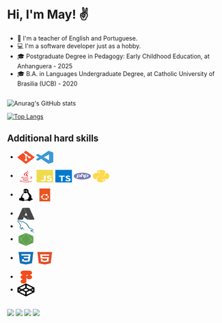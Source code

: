 # Hi, I'm May! ✌ 

- 💼 I'm a teacher of English and Portuguese.
- 💻 I'm a software developer just as a hobby.
- 🎓 Postgraduate Degree in Pedagogy: Early Childhood Education, at Anhanguera - 2025
- 🎓 B.A. in Languages Undergraduate Degree, at Catholic University of Brasilia (UCB) - 2020

##

![Anurag's GitHub stats](https://github-readme-stats.vercel.app/api?username=mayumayara&show_icons=true&bg_color=00000000)

[![Top Langs](https://github-readme-stats.vercel.app/api/top-langs/?username=mayumayara&layout=compact)](https://github.com/mayumayara/github-readme-stats)

## Additional hard skills

* <img align="center" alt="May-Git" height="30" width="40" src="https://raw.githubusercontent.com/devicons/devicon/master/icons/git/git-plain.svg">  <img align="center" alt="May-Vscode" height="30" width="40" src="https://raw.githubusercontent.com/devicons/devicon/master/icons/vscode/vscode-plain.svg">

* <img align="center" alt="May-Java" height="30" width="40" src="https://raw.githubusercontent.com/devicons/devicon/master/icons/java/java-plain.svg">  <img align="center" alt="May-Js" height="30" width="40" src="https://raw.githubusercontent.com/devicons/devicon/master/icons/javascript/javascript-plain.svg">  <img align="center" alt="May-Ts" height="30" width="40" src="https://raw.githubusercontent.com/devicons/devicon/master/icons/typescript/typescript-plain.svg">  <img align="center" alt="May-Php" height="30" width="40" src="https://raw.githubusercontent.com/devicons/devicon/master/icons/php/php-plain.svg">  <img align="center" alt="May-Python" height="30" width="40" src="https://raw.githubusercontent.com/devicons/devicon/master/icons/python/python-plain.svg">

* <img align="center" alt="May-Linux" height="30" width="40" src="https://raw.githubusercontent.com/devicons/devicon/master/icons/linux/linux-plain.svg">  <img align="center" alt="May-Ubuntu" height="30" width="40" src="https://raw.githubusercontent.com/devicons/devicon/master/icons/ubuntu/ubuntu-plain.svg">

* <img align="center" alt="May-Azure" height="30" width="40" src="https://raw.githubusercontent.com/devicons/devicon/master/icons/azure/azure-plain.svg">

* <img align="center" alt="May-Mysql" height="30" width="40" src="https://raw.githubusercontent.com/devicons/devicon/master/icons/mysql/mysql-plain.svg">

* <img align="center" alt="May-Nodejs" height="30" width="40" src="https://raw.githubusercontent.com/devicons/devicon/master/icons/nodejs/nodejs-plain.svg">

* <img align="center" alt="May-Css" height="30" width="40" src="https://raw.githubusercontent.com/devicons/devicon/master/icons/css3/css3-plain.svg">  <img align="center" alt="May-Html5" height="30" width="40" src="https://raw.githubusercontent.com/devicons/devicon/master/icons/html5/html5-plain.svg">

* <img align="center" alt="May-Fig" height="30" width="40" src="https://raw.githubusercontent.com/devicons/devicon/master/icons/figma/figma-plain.svg">

* <img align="center" alt="May-Codepen" height="30" width="40" src="https://raw.githubusercontent.com/devicons/devicon/master/icons/codepen/codepen-plain.svg">

##

<div> 
  </a>
  </a>
 	</a>
 <a href="https://discord.gg/mayu_mayara#3666" target="_blank"><img src="https://img.shields.io/badge/Discord-7289DA?style=for-the-badge&logo=discord&logoColor=white" target="_blank"></a> 
  <a href = "mailto:mayaraap22@gmail.com"><img src="https://img.shields.io/badge/-Gmail-%23333?style=for-the-badge&logo=gmail&logoColor=white" target="_blank"></a>
  <a href="https://www.linkedin.com/in/mayara-a-peres-/" target="_blank"><img src="https://img.shields.io/badge/-LinkedIn-%230077B5?style=for-the-badge&logo=linkedin&logoColor=white" target="_blank"></a>
   <a href="https://codepen.io/mayumayara" target="_blank"><img src="https://img.shields.io/badge/Codepen-000000?style=for-the-badge&logo=codepen&logoColor=white" target="_blank"></a>
  
</div>

